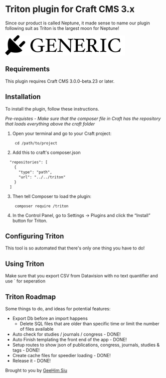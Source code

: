 # Triton plugin for Craft CMS 3.x

Since our product is called Neptune, it made sense to name our plugin following suit as Triton is the largest moon for Neptune!

![Screenshot](resources/img/plugin-logo.png)

## Requirements

This plugin requires Craft CMS 3.0.0-beta.23 or later.

## Installation

To install the plugin, follow these instructions.

*Pre-requistes - Make sure that the composer file in Craft has the repository that loads everything above the craft folder*

1. Open your terminal and go to your Craft project:

        cd /path/to/project

2. Add this to craft's composer.json

```
  "repositories": [
    {
      "type": "path",
      "url": "../../triton"
    }
  ]
```

3. Then tell Composer to load the plugin:

        composer require /triton

4. In the Control Panel, go to Settings → Plugins and click the “Install” button for Triton.

## Configuring Triton

This tool is so automated that there's only one thing you have to do!

## Using Triton

Make sure that you export CSV from Datavision with no text quantifier and use ` for seperation

## Triton Roadmap

Some things to do, and ideas for potential features:
* Export Db before an import happens
    * Delete SQL files that are older than specific time or limit the number of files available
* Auto check for studies / journals / congress - DONE!
* Auto Finish templating the front end of the app - DONE!
* Setup routes to show json of publications, congress, journals, studies & tags - DONE!
* Create cache files for speedier loading - DONE!
* Release it - DONE!

Brought to you by [GeeHim Siu](www.fishawack.com)
